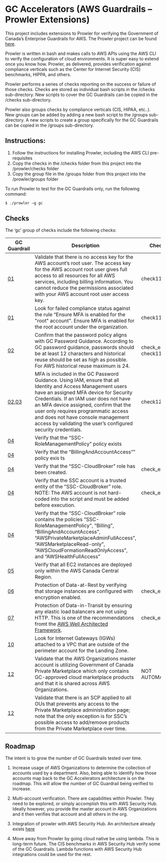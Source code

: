 # GC Accelerators (AWS Guardrails – Prowler Extensions)

This project includes extensions to Prowler for verifying the Government of Canada’s Enterprise Guardrails for AWS. The Prowler project can be found [here](https://github.com/toniblyx/prowler).

Prowler is written in bash and makes calls to AWS APIs using the AWS CLI to verify the configuration of cloud environments. It is super easy to extend once you know how. Prowler, as delivered, provides verification against compliance verticals such as the Center for Internet Security (CIS) benchmarks, HIPPA, and others. 

Prowler performs a series of checks reporting on the success or failure of those checks. Checks are stored as individual bash scripts in the /checks sub-directory. New scripts to cover the GC Guardrails can be copied in the /checks sub-directory. 

Prowler also groups checks by compliance verticals (CIS, HIPAA, etc..). New groups can be added by adding a new bash script to the /groups sub-directory. A new scripts to create a group specifically for the GC Guardrails can be copied in the /groups sub-directory. 

## Instructions:
1. Follow the instructions for installing Prowler, including the AWS CLI pre-requisites
2. Copy the checks in the /checks folder from this project into the /prowler/checks folder
3. Copy the group file in the /groups folder from this project into the /prowler/groups folder

To run Prowler to test for the GC Guardrails only, run the following command:


```sh
$ ./prowler –g gc
```

## Checks
The ‘gc’ group of checks include the following checks:

| GC Guardrail | Description | Check File |
| ------ | ------ | ------ |
| [01](https://github.com/canada-ca/cloud-guardrails/blob/master/EN/01_Protect-Root-Account.md) | Validate that there is no access key for the AWS account’s root user. The access key for the AWS account root user gives full access to all resources for all AWS services, including billing information. You cannot reduce the permissions associated with your AWS account root user access key.  | check112  |
| [01](https://github.com/canada-ca/cloud-guardrails/blob/master/EN/01_Protect-Root-Account.md) | Look for failed compliance status against the rule “Ensure MFA is enabled for the "root" account”.  Ensure MFA is enabled for the root account under the organization.  | check113 |
| [02](https://github.com/canada-ca/cloud-guardrails/blob/master/EN/02_Management-Admin-Privileges.md) | Confirm that the password policy aligns with GC Password Guidance. According to GC password guidance, passwords should be at least 12 characters and historical reuse should be set as high as possible. For AWS historical reuse maximum is 24.| check_extragc32, check110  |
| [02](https://github.com/canada-ca/cloud-guardrails/blob/master/EN/02_Management-Admin-Privileges.md),[03](https://github.com/canada-ca/cloud-guardrails/blob/master/EN/02_Management-Admin-Privileges.md)| MFA is included in the GC Password Guidance. Using IAM, ensure that all Identity and Access Management users have an assigned MFA device for Security Credentials. If an IAM user does not have an MFA device assigned, confirm that the user only requires programmatic access and does not have console management access by validating the user’s configured security credentials.| check12 |
| [04](https://github.com/canada-ca/cloud-guardrails/blob/master/EN/04_Enterprise-Monitoring-Accounts.md)| Verify that the “SSC-RoleManagementPolicy” policy exists |  |
| [04](https://github.com/canada-ca/cloud-guardrails/blob/master/EN/04_Enterprise-Monitoring-Accounts.md)|Verify that the “BillingAndAccountAccess”” policy exis ts |  |
| [04](https://github.com/canada-ca/cloud-guardrails/blob/master/EN/04_Enterprise-Monitoring-Accounts.md)| Verify that the “SSC-CloudBroker” role has been created. | check_extragc62 |
| [04](https://github.com/canada-ca/cloud-guardrails/blob/master/EN/04_Enterprise-Monitoring-Accounts.md)|  Verify that the SSC account is a trusted entity of the “SSC-CloudBroker” role. NOTE: The AWS account is not hard-coded into the script and must be added before execution. | check_extragc63 |
| [04](https://github.com/canada-ca/cloud-guardrails/blob/master/EN/04_Enterprise-Monitoring-Accounts.md)| Verify that the “SSC-CloudBroker” role contains the policies “SSC-RoleManagementPolicy”, “Billing”, “BillingAndAccountAccess”, “AWSPrivateMarketplaceAdminFullAccess”, “AWSMarketplaceRead-only”, “AWSCloudFormationReadOnlyAccess”, and “AWSHealthFullAccess” |  |
| [05](https://github.com/canada-ca/cloud-guardrails/blob/master/EN/05_Data-Location.md)| Verify that all EC2 instances are deployed only within the AWS Canada Central Region. |  |
| [06](https://github.com/canada-ca/cloud-guardrails/blob/master/EN/06_Protect-Data-at-Rest.md)| Protection of Data-at-Rest by verifying that storage instances are configured with encryption enabled. | check_extra729 |
| [07](https://github.com/canada-ca/cloud-guardrails/blob/master/EN/07_Protect-Data-in-Transit.md) | Protection of Data-in-Transit by ensuring any elastic load balancers are not using HTTP. This is one of the recommendations fromt the [AWS Well Architected Framework](https://wa.aws.amazon.com/wat.question.SEC_10.en.html). | check_extragc71 |
| [10](https://github.com/canada-ca/cloud-guardrails/blob/master/EN/10_Cyber-Defense-Services.md)| Look for Internet Gateways (IGWs) attached to a VPC that are outside of the perimeter account for the Landing Zone. | |
| [12](https://github.com/canada-ca/cloud-guardrails/blob/master/EN/12_Cloud-Marketplace-Config.md)| Validate that the AWS Organizations master account is utilizing Government of Canada Private Marketplace which only contains GC-approved cloud marketplace products and that it is shared across AWS Organizations.  | NOT AUTOMATED |
| [12](https://github.com/canada-ca/cloud-guardrails/blob/master/EN/12_Cloud-Marketplace-Config.md)| Validate that there is an SCP applied to all OUs that prevents any access to the Private Marketplace administration page; note that the only exception is for SSC’s possible access to add/remove products from the Private Marketplace over time. |  |


## Roadmap
The intent is to grow the number of GC Guardrails tested over time. 
1.	Increase usage of AWS Organizations to determine the collection of accounts used by a department. Also, being able to identify how those accounts map back to the GC Accelerators architecture is on the roadmap. This will allow the number of GC Guardrail being verified to increase.

2.	Multi-account verification. There are capabilities within Prowler. They need to be explored, or simply accomplish this with AWS Security Hub. Ideally however, you provide the master account in AWS Organizations and it then verifies that account and all others in the org.

3.	Integration of prowler with AWS Security Hub. An architecture already exists [here](https://aws.amazon.com/blogs/security/use-aws-fargate-prowler-send-security-configuration-findings-about-aws-services-security-hub/)

4.	Move away from Prowler by going cloud native be using lambda. This is long-term future. The CIS benchmarks in AWS Security Hub verify some of the GC Guardrails. Lambda functions with AWS Security Hub integrations could be used for the rest.


